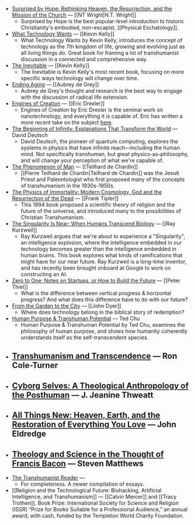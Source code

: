 - [Surprised by Hope: Rethinking Heaven, the Resurrection, and the Mission of the Church](https://smile.amazon.com/Surprised-Hope-Rethinking-Resurrection-Mission/dp/B078YD55KS/ref=as_li_ss_tl?ie=UTF8&qid=1520386742&sr=8-2&keywords=surprised%20by%20hope%20n.t.%20wright&linkCode=ll1&tag=micahredding-20&linkId=b3b593d4b9e22571457b51ca67609a09) — [[NT Wright|N.T. Wright]]
	- Surprised by Hope is the best popular-level introduction to historic Christianity's embodied, non-escapist, [[Physical Eschatology]].
- [What Technology Wants](https://smile.amazon.com/gp/product/0143120174/ref=as_li_tl?ie=UTF8&amp;camp=1789&amp;creative=390957&amp;creativeASIN=0143120174&amp;linkCode=as2&amp;tag=micahredding-20&amp;linkId=2QI622KNFYMLOHK3) — [[Kevin Kelly]]
	- What Technology Wants by Kevin Kelly, introduces the concept of technology as the 7th kingdom of life, growing and evolving just as all living things do. Great book for framing a lot of transhumanist discussion in a connected and comprehensive way.
- [The Inevitable](http://amzn.to/2ayOetl) — [[Kevin Kelly]]
	- The Inevitable is Kevin Kelly's most recent book, focusing on more specific ways technology will change over time.
- [Ending Aging](http://amzn.to/2amugPp) — [[Aubrey de Grey]]
	- Aubrey de Grey's thought and research is the best way to engage with the discussion of radical life extension.
- [Engines of Creation](http://amzn.to/2ayRLYE) — [[Eric Drexler]]
	- Engines of Creation by Eric Drexler is the seminal work on nanotechnology, and everything it is capable of. Eric has written a more recent take on the subject [here](http://amzn.to/2aOnTbb).
- [The Beginning of Infinity: Explanations That Transform the World](https://smile.amazon.com/gp/product/0143121359/ref=as_li_tl?ie=UTF8&amp;camp=1789&amp;creative=390957&amp;creativeASIN=0143121359&amp;linkCode=as2&amp;tag=micahredding-20&amp;linkId=TVKUGA66PEJJSOMD) — David Deutsch
	- David Deutsch, the pioneer of quantum computing, explores the systems in physics that have infinite reach—including the human mind. Not specifically transhuman, but great physics-as-philosophy, and will change your perception of what we're capable of.
- [The Phenomenon of Man](https://smile.amazon.com/Phenomenon-Harper-Perennial-Modern-Thought/dp/0061632651/ref=as_li_ss_tl?_encoding=UTF8&qid=1554860513&sr=1-1&linkCode=ll1&tag=micahredding-20&linkId=7fb3552e8c29965e208bc43c7424b611&language=en_US) — [[Teilhard de Chardin]]
	- [[Pierre Teilhard de Chardin|Teilhard de Chardin]] was the Jesuit Priest and Paleontologist who first proposed many of the concepts of transhumanism in the 1930s-1950s.
- [The Physics of Immortality: Modern Cosmology, God and the Resurrection of the Dead](https://smile.amazon.com/gp/product/0385467990/ref=as_li_tl?ie=UTF8&amp;camp=1789&amp;creative=390957&amp;creativeASIN=0385467990&amp;linkCode=as2&amp;tag=micahredding-20&amp;linkId=I63S3D4CNVQOMFUL) — [[Frank Tipler]]
	- This 1994 book proposed a scientific theory of religion and the future of the universe, and introduced many to the possibilities of Christian Transhumanism.
- [The Singularity Is Near: When Humans Transcend Biology](https://smile.amazon.com/gp/product/0143037889/ref=as_li_tl?ie=UTF8&amp;camp=1789&amp;creative=390957&amp;creativeASIN=0143037889&amp;linkCode=as2&amp;tag=micahredding-20&amp;linkId=ISKWUDWO22RZHJNI) — [[Ray Kurzweil]]
	- Ray Kurzweil argues that we're about to experience a "Singularity", an intelligence explosion, where the intelligence embedded in our technology becomes greater than the intelligence embedded in human brains. This book explores what kinds of ramifications that might have for our near future. Ray Kurzweil is a long-time inventor, and has recently been brought onboard at Google to work on constructing an AI.
- [Zero to One: Notes on Startups, or How to Build the Future](https://smile.amazon.com/gp/product/0804139296/ref=as_li_tl?ie=UTF8&amp;camp=1789&amp;creative=390957&amp;creativeASIN=0804139296&amp;linkCode=as2&amp;tag=micahredding-20&amp;linkId=3G2NM4VIY3ZJQNKG) — [[Peter Thiel]]
	- What is the difference between vertical progress & horizontal progress? And what does this difference have to do with our future?
- [From the Garden to the City](https://smile.amazon.com/Garden-City-John-Dyer-ebook/dp/B005CQ2ZE6/ref=as_li_ss_tl?crid=8KUFP84177IY&keywords=from+the+garden+to+the+city&qid=1556589094&s=digital-text&sprefix=from+the+garden+t,digital-text,135&sr=1-1&linkCode=ll1&tag=micahredding-20&linkId=2e626f006d62989d76ba2accfa8097f4&language=en_US) — [[John Dyer]]
	- Where does technology belong in the biblical story of redemption?
- [Human Purpose & Transhuman Potential](http://amzn.to/29njFUB) — Ted Chu
	- Human Purpose & Transhuman Potential by Ted Chu, examines the philosophy of human purpose, and shows how humanity coherently understands itself as the self-transcendent species.
- [Transhumanism and Transcendence](https://smile.amazon.com/gp/product/1589017803/ref=as_li_tl?ie=UTF8&amp;camp=1789&amp;creative=390957&amp;creativeASIN=1589017803&amp;linkCode=as2&amp;tag=httpmicahreco-20&amp;linkId=UEP4W36PJWA7QBXH) — Ron Cole-Turner
	- 
- [Cyborg Selves: A Theological Anthropology of the Posthuman](https://smile.amazon.com/gp/product/1409421414/ref=as_li_tl?ie=UTF8&amp;camp=1789&amp;creative=390957&amp;creativeASIN=1409421414&amp;linkCode=as2&amp;tag=httpmicahreco-20&amp;linkId=H3J53WSGRAQYMUI7) — J. Jeanine Thweatt
	- 
- [All Things New: Heaven, Earth, and the Restoration of Everything You Love](https://smile.amazon.com/All-Things-New-Restoration-Everything/dp/B071P7T7SK/ref=as_li_ss_tl?ie=UTF8&qid=1520387585&sr=8-1&keywords=john+eldredge&linkCode=ll1&tag=micahredding-20&linkId=f4d1df8d6ab79ccec3b7a8fed611495d) — John Eldredge
	- 
- [Theology and Science in the Thought of Francis Bacon](https://smile.amazon.com/Theology-Science-Thought-Francis-Bacon-ebook-dp-B0794FR5SX/dp/B0794FR5SX/ref=as_li_ss_tl?_encoding=UTF8&me=&qid=1554860330&linkCode=ll1&tag=micahredding-20&linkId=57ec241a2258b726f66c81325d56b659&language=en_US) — Steven Matthews
	- 
- [The Transhumanist Reader](http://amzn.to/2aJIV9X) —
	- For completeness. A newer compilation of essays.
- [[Religion and the Technological Future: Biohacking, Artificial Intelligence, and Transhumanism]] — [[Calvin Mercer]] and [[Tracy Trothen]]. Book Prize: International Society for Science and Religion (ISSR) “Prize for Books Suitable for a Professional Audience,” an annual award, with cash, funded by the Templeton World Charity Foundation.